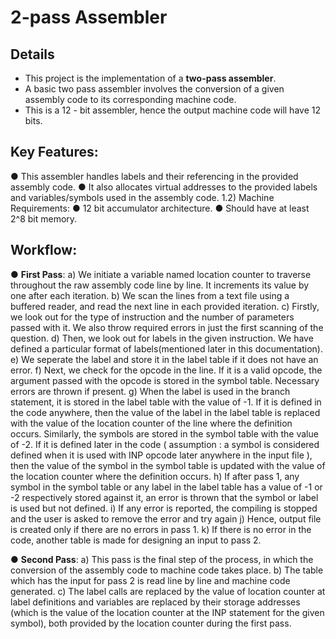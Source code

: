# 2-pass Assembler

## Details

- This project is the implementation of a **two-pass assembler**. 
- A basic two pass assembler involves the conversion of a given assembly code to its corresponding machine code. 
- This is a 12 - bit assembler, hence the output machine code will have 12 bits.

## Key Features:

● This assembler handles labels and their referencing in the provided assembly
code.
● It also allocates virtual addresses to the provided labels and variables/symbols
used in the assembly code.
1.2) Machine Requirements:
● 12 bit accumulator architecture.
● Should have at least 2^8 bit memory.

## Workflow:
● **First Pass**:
a) We initiate a variable named location counter to traverse throughout the
raw assembly code line by line. It increments its value by one after each
iteration.
b) We scan the lines from a text file using a buffered reader, and read the
next line in each provided iteration.
c) Firstly, we look out for the type of instruction and the number of
parameters passed with it. We also throw required errors in just the first
scanning of the question.
d) Then, we look out for labels in the given instruction. We have defined a
particular format of labels(mentioned later in this documentation).
e) We seperate the label and store it in the label table if it does not have an
error.
f) Next, we check for the opcode in the line. If it is a valid opcode, the
argument passed with the opcode is stored in the symbol table.
Necessary errors are thrown if present.
g) When the label is used in the branch statement, it is stored in the label
table with the value of -1. If it is defined in the code anywhere, then the
value of the label in the label table is replaced with the value of the
location counter of the line where the definition occurs.
Similarly, the symbols are stored in the symbol table with the value of -2. If
it is defined later in the code ( assumption : a symbol is considered defined
when it is used with INP opcode later anywhere in the input file ), then the
value of the symbol in the symbol table is updated with the value of the
location counter where the definition occurs.
h) If after pass 1, any symbol in the symbol table or any label in the label
table has a value of -1 or -2 respectively stored against it, an error is
thrown that the symbol or label is used but not defined.
i) If any error is reported, the compiling is stopped and the user is asked to
remove the error and try again
j) Hence, output file is created only if there are no errors in pass 1.
k) If there is no error in the code, another table is made for designing an input
to pass 2.

● **Second Pass**:
a) This pass is the final step of the process, in which the conversion of the
assembly code to machine code takes place.
b) The table which has the input for pass 2 is read line by line and machine
code generated.
c) The label calls are replaced by the value of location counter at label
definitions and variables are replaced by their storage addresses (which is
the value of the location counter at the INP statement for the given
symbol), both provided by the location counter during the first pass.
